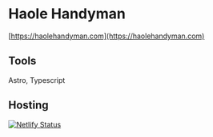 # Haole Handyman

[https://haolehandyman.com](https://haolehandyman.com)

## Tools

Astro, Typescript

## Hosting

[![Netlify Status](https://api.netlify.com/api/v1/badges/d7753f92-48f3-4281-9e76-6b3eb318f627/deploy-status)](https://app.netlify.com/sites/gentle-truffle-cd88a3/deploys)
